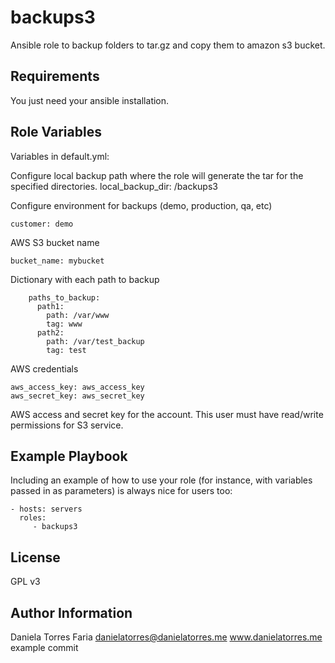backups3
=========

 Ansible role to backup folders to tar.gz and copy them to amazon s3 bucket.

Requirements
------------

You just need your ansible installation.

Role Variables
--------------

Variables in default.yml:

Configure local backup path where the role will generate the tar for the specified directories.
	local_backup_dir: /backups3

Configure environment for backups (demo, production, qa, etc)

	customer: demo

AWS S3 bucket name

	bucket_name: mybucket

Dictionary with each path to backup

		paths_to_backup:
		  path1:
		    path: /var/www
		    tag: www
		  path2:
		    path: /var/test_backup
		    tag: test

AWS credentials

	aws_access_key: aws_access_key
	aws_secret_key: aws_secret_key

AWS access and secret key for the account. This user must have read/write permissions for S3 service.

Example Playbook
----------------

Including an example of how to use your role (for instance, with variables passed in as parameters) is always nice for users too:

    - hosts: servers
      roles:
         - backups3

License
-------

GPL v3

Author Information
------------------

Daniela Torres Faria
danielatorres@danielatorres.me
www.danielatorres.me
example commit
